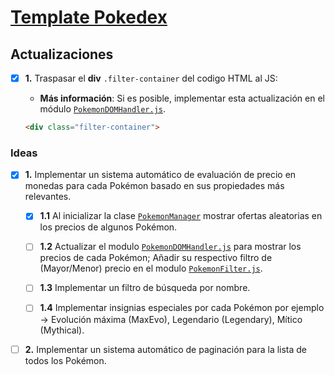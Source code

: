 # [Template Pokedex](templates/pokedex)

## Actualizaciones

- [x] **1.** Traspasar el **div** `.filter-container` del codigo HTML al JS:

  - **Más información**: Si es posible, implementar esta actualización en el módulo [`PokemonDOMHandler.js`](templates/pokedex/js/models/PokemonDataHandler.js).

  ```HTML
  <div class="filter-container">
  ```

### Ideas

- [x] **1.** Implementar un sistema automático de evaluación de precio en monedas para cada Pokémon basado en sus propiedades más relevantes.

  - [x] **1.1** Al inicializar la clase [`PokemonManager`](templates/pokedex/js/models/PokemonManager.js) mostrar ofertas aleatorias en los precios de algunos Pokémon.

  - [ ] **1.2** Actualizar el modulo [`PokemonDOMHandler.js`](templates/pokedex/js/models/PokemonDOMHandler.js) para mostrar los precios de cada Pokémon; Añadir su respectivo filtro de (Mayor/Menor) precio en el modulo [`PokemonFilter.js`](templates/pokedex/js/models/PokemonFilter.js).

  - [ ] **1.3** Implementar un filtro de búsqueda por nombre.

  - [ ] **1.4** Implementar insignias especiales por cada Pokémon por ejemplo -> Evolución máxima (MaxEvo), Legendario (Legendary), Mítico (Mythical).

- [ ] **2.** Implementar un sistema automático de paginación para la lista de todos los Pokémon.
